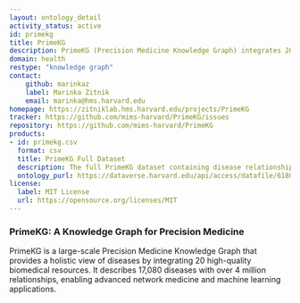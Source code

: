 ```yaml
---
layout: ontology_detail
activity_status: active
id: primekg
title: PrimeKG
description: PrimeKG (Precision Medicine Knowledge Graph) integrates 20 high-quality biomedical resources to describe 17,080 diseases with over 4 million relationships across ten major biological scales.
domain: health
restype: "knowledge graph"
contact:
    github: marinkaz
    label: Marinka Zitnik
    email: marinka@hms.harvard.edu
homepage: https://zitniklab.hms.harvard.edu/projects/PrimeKG
tracker: https://github.com/mims-harvard/PrimeKG/issues
repository: https://github.com/mims-harvard/PrimeKG
products:
- id: primekg.csv
  format: csv
  title: PrimeKG Full Dataset
  description: The full PrimeKG dataset containing disease relationships.
  ontology_purl: https://dataverse.harvard.edu/api/access/datafile/6180620
license:
  label: MIT License
  url: https://opensource.org/licenses/MIT
---
```


### PrimeKG: A Knowledge Graph for Precision Medicine

PrimeKG is a large-scale Precision Medicine Knowledge Graph that provides a holistic view of diseases by integrating 20 high-quality biomedical resources. It describes 17,080 diseases with over 4 million relationships, enabling advanced network medicine and machine learning applications.
